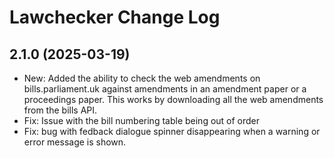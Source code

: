 # Lawchecker Change Log

## 2.1.0 (2025-03-19)

- New: Added the ability to check the web amendments on bills.parliament.uk against amendments in an amendment paper or a proceedings paper. This works by downloading all the web amendments from the bills API.
- Fix: Issue with the bill numbering table being out of order
- Fix: bug with fedback dialogue spinner disappearing when a warning or error message is shown.
